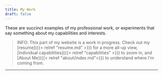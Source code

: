 ```yaml
---
title: My Work
draft: false
---
```


These are succinct examples of my professional work, or experiments that say something about my capabilities and interests.

> INFO: This part of my website is a work in progress.
> Check out my [resume]({{< relref "resume.md" >}}) for a more all-up view, [individual capabilities]({{< relref "capabilities" >}}) to zoom in, and [About Me]({{< relref "about/index.md">}}) to understand where I'm coming from.

---
